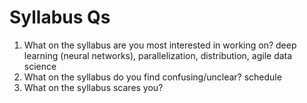  Syllabus Qs
 ===============

  1. What on the syllabus are you most interested in working on?
  deep learning (neural networks), parallelization, distribution, agile data science
  2. What on the syllabus do you find confusing/unclear? 
  schedule 
  3. What on the syllabus scares you? 
  